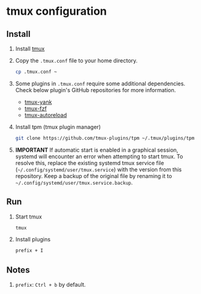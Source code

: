 # tmux configuration

## Install

1. Install [tmux](https://github.com/tmux/tmux/wiki/Installing)

2. Copy the `.tmux.conf` file to your home directory.

    ```sh
    cp .tmux.conf ~
    ```

3. Some plugins in `.tmux.conf` require some additional dependencies. Check below plugin's GitHub repositories for more information.
   - [tmux-yank](https://github.com/tmux-plugins/tmux-yank)
   - [tmux-fzf](https://github.com/sainnhe/tmux-fzf)
   - [tmux-autoreload](https://github.com/b0o/tmux-autoreload)

4. Install tpm (tmux plugin manager)

    ```sh
    git clone https://github.com/tmux-plugins/tpm ~/.tmux/plugins/tpm
    ```

5. **IMPORTANT** If automatic start is enabled in a graphical session, systemd will encounter an error when attempting to start tmux. To resolve this, replace the existing systemd tmux service file (`~/.config/systemd/user/tmux.service`) with the version from this repository. Keep a backup of the original file by renaming it to `~/.config/systemd/user/tmux.service.backup`.

## Run

1. Start tmux

    ```sh
    tmux
    ```

2. Install plugins

    ```sh
    prefix + I
    ```

## Notes

1. `prefix`: `Ctrl + b` by default.
